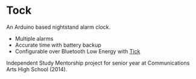 Tock
====

An Arduino based nightstand alarm clock.

* Multiple alarms
* Accurate time with battery backup
* Configurable over Bluetooth Low Energy with [Tick](https://github.com/nickswalker/tick)

Independent Study Mentorship project for senior year at Communications Arts High School (2014).
